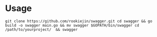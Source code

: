 # Usage

`
 git clone https://github.com/rookiejin/swagger.git
 cd swagger && go build -o swagger main.go && mv swagger $GOPATH/bin/swagger
 cd /path/to/yourproject/  && swagger
`

